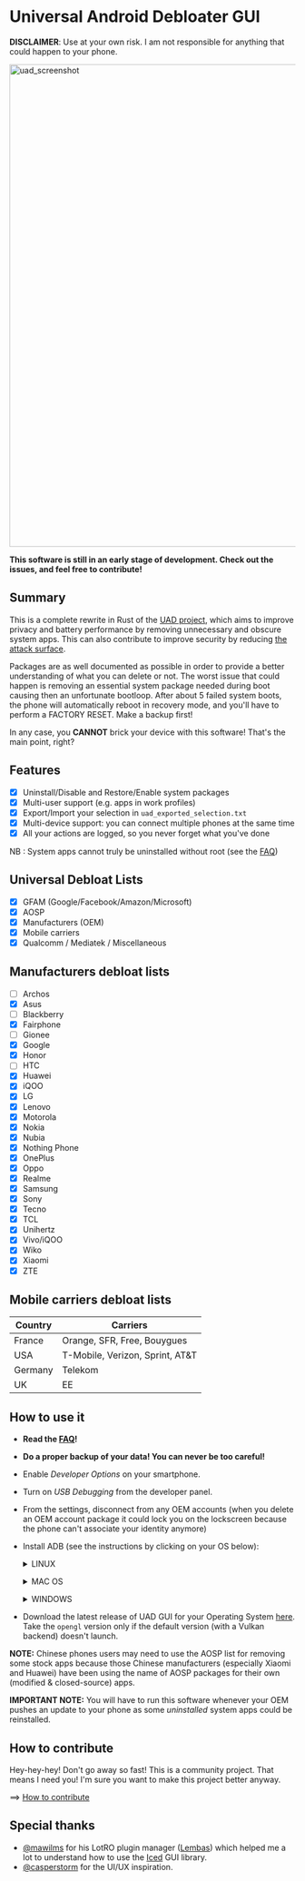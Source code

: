 # Universal Android Debloater GUI

**DISCLAIMER**: Use at your own risk. I am not responsible for anything that
could happen to your phone.

<img src="/resources/screenshots/v0.5.0.png" width="850" alt="uad_screenshot">

**This software is still in an early stage of development. Check out the issues, and feel free to contribute!**

## Summary

This is a complete rewrite in Rust of the [UAD project](https://gitlab.com/W1nst0n/universal-android-debloater),
which aims to improve privacy and battery performance by removing unnecessary
and obscure system apps.
This can also contribute to improve security by reducing [the attack surface](https://en.wikipedia.org/wiki/Attack_surface).

Packages are as well documented as possible in order to provide a better
understanding of what you can delete or not. The worst issue that could happen
is removing an essential system package needed during boot causing then an unfortunate
bootloop. After about 5 failed system boots, the phone will automatically reboot
in recovery mode, and you'll have to perform a FACTORY RESET. Make a backup first!

In any case, you **CANNOT** brick your device with this software!
That's the main point, right?

## Features

- [x] Uninstall/Disable and Restore/Enable system packages
- [x] Multi-user support (e.g. apps in work profiles)
- [x] Export/Import your selection in `uad_exported_selection.txt`
- [x] Multi-device support: you can connect multiple phones at the same time
- [x] All your actions are logged, so you never forget what you've done

NB : System apps cannot truly be uninstalled without root (see the [FAQ](https://github.com/Universal-Debloater-Alliance/universal-android-debloater/wiki/FAQ))

## Universal Debloat Lists

- [x] GFAM (Google/Facebook/Amazon/Microsoft)
- [x] AOSP
- [x] Manufacturers (OEM)
- [x] Mobile carriers
- [x] Qualcomm / Mediatek / Miscellaneous

## Manufacturers debloat lists
* [ ] Archos
* [X] Asus
* [ ] Blackberry
* [X] Fairphone
* [ ] Gionee
* [X] Google
* [x] Honor
* [ ] HTC
* [X] Huawei
* [X] iQOO
* [X] LG
* [X] Lenovo
* [X] Motorola
* [X] Nokia
* [X] Nubia
* [X] Nothing Phone
* [X] OnePlus
* [X] Oppo
* [X] Realme
* [X] Samsung
* [X] Sony
* [X] Tecno
* [X] TCL
* [X] Unihertz
* [X] Vivo/iQOO
* [X] Wiko
* [X] Xiaomi
* [X] ZTE

## Mobile carriers debloat lists

| Country | Carriers                        |
| ------- | ------------------------------- |
| France  | Orange, SFR, Free, Bouygues     |
| USA     | T-Mobile, Verizon, Sprint, AT&T |
| Germany | Telekom                         |
| UK      | EE                              |

## How to use it

- **Read the [FAQ](https://github.com/Universal-Debloater-Alliance/universal-android-debloater/wiki/FAQ)!**
- **Do a proper backup of your data! You can never be too careful!**
- Enable _Developer Options_ on your smartphone.
- Turn on _USB Debugging_ from the developer panel.
- From the settings, disconnect from any OEM accounts (when you delete an OEM
  account package it could lock you on the lockscreen because the phone can't
  associate your identity anymore)
- Install ADB (see the instructions by clicking on your OS below):
  <p>
  <details>
  <summary>LINUX</summary>

  - Install _Android platform tools_ on your PC :

  Debian Base:

  ```bash
  sudo apt install android-sdk-platform-tools
  ```

  Arch-Linux Base:

  ```bash
  sudo pacman -S android-tools
  ```

  Red Hat Base:

  ```bash
  sudo yum install android-tools
  ```

  OpenSUSE Base:

  ```bash
  sudo zypper install android-tools
  ```

  </details>
  </p>

  <p>
  <details>
  <summary>MAC OS</summary>

  - Install [Homebrew](https://brew.sh/)
  - Install _Android platform tools_

    ```bash
    brew install android-platform-tools
    ```

  </details>
  </p>

  <p>
  <details>
  <summary>WINDOWS</summary>

  - Download [android platform tools](https://dl.google.com/android/repository/platform-tools-latest-windows.zip)
    and unzip it somewhere.
  - [Add the android platform tools to your PATH](https://www.architectryan.com/2018/03/17/add-to-the-path-on-windows-10/)
    **OR** make sure to launch UAD from the same directory.

  - [Install USB drivers for your device](https://developer.android.com/studio/run/oem-usb#Drivers)
  - Check your device is detected:

    ```bash
     adb devices
    ```

  </details>
  </p>

- Download the latest release of UAD GUI for your Operating System [here](https://github.com/Universal-Debloater-Alliance/universal-android-debloater/releases). Take the `opengl` version only if the default version (with a Vulkan backend) doesn't launch.

**NOTE:** Chinese phones users may need to use the AOSP list for removing some stock
apps because those Chinese manufacturers (especially Xiaomi and Huawei) have been
using the name of AOSP packages for their own (modified & closed-source) apps.

**IMPORTANT NOTE:** You will have to run this software whenever your OEM pushes
an update to your phone as some _uninstalled_ system apps could be reinstalled.

## How to contribute

Hey-hey-hey! Don't go away so fast! This is a community project.
That means I need you! I'm sure you want to make this project better anyway.

==> [How to contribute](https://github.com/Universal-Debloater-Alliance/universal-android-debloater/wiki)

## Special thanks

- [@mawilms](https://github.com/mawilms) for his LotRO plugin manager ([Lembas](https://github.com/mawilms/lembas))
  which helped me a lot to understand how to use the [Iced](https://github.com/hecrj/iced)
  GUI library.
- [@casperstorm](https://github.com/casperstorm) for the UI/UX inspiration.
